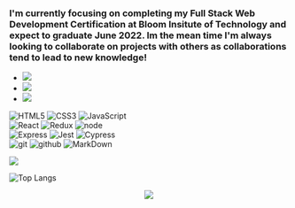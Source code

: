 <!--
**vbrambila2/vbrambila2** is a ✨ _special_ ✨ repository because its `README.md` (this file) appears on your GitHub profile.

Here are some ideas to get you started:

- 🔭 I’m currently working on ...
- 🌱 I’m currently learning ...
- 👯 I’m looking to collaborate on ...
- 🤔 I’m looking for help with ...
- 💬 Ask me about ...
- 📫 How to reach me: ...
- 😄 Pronouns: ...
- ⚡ Fun fact: ...
-->
<h3>
I'm currently focusing on completing my Full Stack Web Development Certification at Bloom Insitute of Technology and expect to graduate June 2022. Im the mean time I'm always looking to collaborate on projects with others as collaborations tend to lead to new knowledge! 
</h3>

- <a href="https://www.linkedin.com/in/victor-brambila/"><img src="https://img.shields.io/badge/linkedin%20@victorbrambila-344E86?style=for-the-badge&logo=linkedin&logoColor=white"/></a>
- <a href="https://www.instagram.com/victor_had_a_braid/?hl=en"><img src="https://img.shields.io/badge/instagram%20@victor_had_a_braid-344E86?style=for-the-badge&logo=instagram&logoColor=white"/></a>
- <a href="facebook.com/victor.brambila.7/"><img src="https://img.shields.io/badge/facebook%20@victorbrambila-344E86?style=for-the-badge&logo=facebook&logoColor=white"/></a>

![HTML5](https://img.shields.io/badge/html%205-grey?style=for-the-badge&logo=html5&logoColor=white&labelColor=2d42e2)
![CSS3](https://img.shields.io/badge/css%203-grey?style=for-the-badge&logo=css3&logoColor=white&labelColor=2d42e2)
![JavaScript](https://img.shields.io/badge/-JavaScript-grey?style=for-the-badge&logo=javascript&logoColor=white&labelColor=2d42e2)
<br>
![React](https://img.shields.io/badge/-react-grey?style=for-the-badge&logo=react&logoColor=white&labelColor=2d42e2)
![Redux](https://img.shields.io/badge/-redux-grey?style=for-the-badge&logo=redux&logoColor=white&labelColor=2d42e2)
![node](https://img.shields.io/badge/-node-grey?style=for-the-badge&logo=node.js&logoColor=white&labelColor=2d42e2)
<br>
![Express](https://img.shields.io/badge/-express-grey?style=for-the-badge&logo=express&logoColor=white&labelColor=2d42e2)
![Jest](https://img.shields.io/badge/-jest-grey?style=for-the-badge&logo=jest&logoColor=white&labelColor=2d42e2)
![Cypress](https://img.shields.io/badge/-cypress-grey?style=for-the-badge&logo=cypress&logoColor=white&labelColor=2d42e2)
<br>
![git](https://img.shields.io/badge/-git-grey?style=for-the-badge&logo=git&logoColor=white&labelColor=2d42e2)
![github](https://img.shields.io/badge/-github-grey?style=for-the-badge&logo=github&logoColor=white&labelColor=2d42e2)
![MarkDown](https://img.shields.io/badge/-Markdown-grey?style=for-the-badge&logo=Markdown&logoColor=white&labelColor=2d42e2)

<img src="https://github-readme-stats.vercel.app/api?username=vbrambila2&show_icons=true&theme=radical&title_color=2d9ee2&text_color=fff&icon_color=2d9ee2">

![Top Langs](https://github-readme-stats.vercel.app/api/top-langs/?username=vbrambila2&theme=radical&title_color=2d9ee2&text_color=fff)

<p align="center">
<img src="https://visitor-badge.laobi.icu/badge?page_id=vbrambila2" id="counter">
</p>
